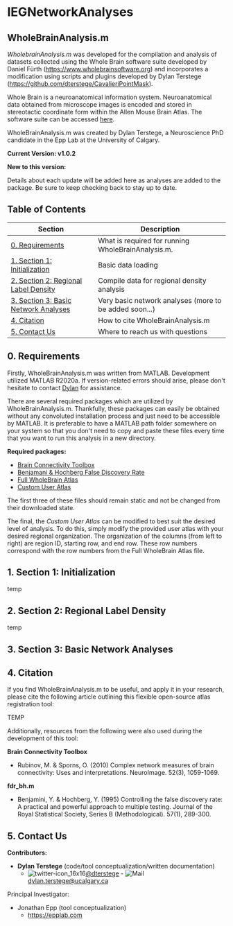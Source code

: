 # IEGNetworkAnalyses

## WholeBrainAnalysis.m

*WholebrainAnalysis.m* was developed for the compilation and analysis of datasets collected using the Whole Brain software suite developed by Daniel Fürth (https://www.wholebrainsoftware.org) and incorporates a modification using scripts and plugins developed by Dylan Terstege (https://github.com/dterstege/CavalieriPointMask).

Whole Brain is a neuroanatomical information system. Neuroanatomical data obtained from microscope images is encoded and stored in stereotactic coordinate form within the Allen Mouse Brain Atlas. The software suite can be accessed [here](https://www.wholebrainsoftware.com).

WholeBrainAnalysis.m was created by Dylan Terstege, a Neuroscience PhD candidate in the Epp Lab at the University of Calgary.


**Current Version: v1.0.2**

**New to this version:**

Details about each update will be added here as analyses are added to the package.  Be sure to keep checking back to stay up to date.

## Table of Contents

| Section  | Description | 
| ------------- | ------------- | 
| [0. Requirements](#req)   | What is required for running WholeBrainAnalysis.m.  |
| [1. Section 1: Initialization](#init)   | Basic data loading  |
| [2. Section 2: Regional Label Density](#dens)  | Compile data for regional density analysis  |
| [3. Section 3: Basic Network Analyses](#basic) | Very basic network analyses (more to be added soon...) |
| [4. Citation](#cite) | How to cite WholeBrainAnalysis.m |
| [5. Contact Us](#contact)  | Where to reach us with questions  |

<a name="req"/>

## 0. Requirements

Firstly, WholeBrainAnalysis.m was written from MATLAB.  Development utilized MATLAB R2020a.  If version-related errors should arise, please don't hesitate to contact [Dylan](#contact) for assistance.

There are several required packages which are utilized by WholeBrainAnalysis.m.  Thankfully, these packages can easily be obtained without any convoluted installation process and just need to be accessible by MATLAB.  It is preferable to have a MATLAB path folder somewhere on your system so that you don't need to copy and paste these files every time that you want to run this analysis in a new directory.

**Required packages:**
- [Brain Connectivity Toolbox](https://sites.google.com/site/bctnet/)
- [Benjamani & Hochberg False Discovery Rate](https://www.mathworks.com/matlabcentral/fileexchange/27418-fdr_bh)
- [Full WholeBrain Atlas](https://github.com/dterstege/IEGNetworkAnalyses/tree/main/requirements)
- [Custom User Atlas](https://github.com/dterstege/IEGNetworkAnalyses/tree/main/requirements/UserAtlas)

The first three of these files should remain static and not be changed from their downloaded state.

The final, the *Custom User Atlas* can be modified to best suit the desired level of analysis.  To do this, simply modify the provided user atlas with your desired regional organization. The organization of the columns (from left to right) are region ID, starting row, and end row.  These row numbers correspond with the row numbers from the Full WholeBrain Atlas file.

<a name="init"/>

## 1. Section 1: Initialization

temp

<a name="dens"/>

## 2. Section 2: Regional Label Density

temp

<a name="basic"/>

## 3. Section 3: Basic Network Analyses

## 4. Citation

If you find WholeBrainAnalysis.m to be useful, and apply it in your research, please cite the following article outlining this flexible open-source atlas registration tool:

TEMP

Additionally, resources from the following were also used during the development of this tool:

**Brain Connectivity Toolbox**
- Rubinov, M. & Sporns, O. (2010) Complex network measures of brain connectivity: Uses and interpretations. NeuroImage. 52(3), 1059-1069.

**fdr_bh.m**
- Benjamini, Y. & Hochberg, Y. (1995) Controlling the false discovery rate: A practical and powerful approach to multiple testing. Journal of the Royal Statistical Society, Series B (Methodological). 57(1), 289-300.


<a name="contact"/>

## 5. Contact Us

**Contributors:**
- **Dylan Terstege** (code/tool conceptualization/written documentation)
    - ![twitter-icon_16x16](https://user-images.githubusercontent.com/44174532/113163958-e3d3e400-91fd-11eb-8d79-17906d8d3f25.png)[@dterstege](https://twitter.com/dterstege) - ![Mail](https://user-images.githubusercontent.com/44174532/113164412-50e77980-91fe-11eb-9282-dd83852578ce.png)
<dylan.terstege@ucalgary.ca>

Principal Investigator:
- Jonathan Epp (tool conceptualization) 
    - https://epplab.com


